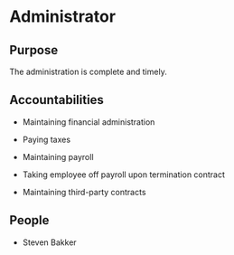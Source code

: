 # Administrator 

## Purpose 

The administration is complete and timely. 



## Accountabilities 

* Maintaining financial administration

* Paying taxes

* Maintaining payroll

* Taking employee off payroll upon termination contract

* Maintaining third-party contracts

 

## People 

* Steven Bakker

